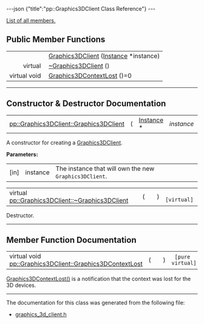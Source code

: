 ---json {"title":"pp::Graphics3DClient Class Reference"} ---

[List of all members.](/docs/native-client/pepper_beta/cpp/classpp_1_1_graphics3_d_client-members/)

Public Member Functions
-----------------------

<table><tbody><tr class="odd"><td style="text-align: right;"> </td><td><a href="/docs/native-client/pepper_beta/cpp/classpp_1_1_graphics3_d_client#af5302a53378a3a02f2a3a7edad5b0841" class="el">Graphics3DClient</a> (<a href="/docs/native-client/pepper_beta/cpp/classpp_1_1_instance/" class="el">Instance</a> *instance)</td></tr><tr class="even"><td style="text-align: right;">virtual </td><td><a href="/docs/native-client/pepper_beta/cpp/classpp_1_1_graphics3_d_client#ae92f30610f425d3e530fc3f9a1276aae" class="el">~Graphics3DClient</a> ()</td></tr><tr class="odd"><td style="text-align: right;">virtual void </td><td><a href="/docs/native-client/pepper_beta/cpp/classpp_1_1_graphics3_d_client#aefef5681c4d39c0deef2d0b83caf77c8" class="el">Graphics3DContextLost</a> ()=0</td></tr></tbody></table>

------------------------------------------------------------------------

Constructor & Destructor Documentation
--------------------------------------

<span id="af5302a53378a3a02f2a3a7edad5b0841" class="anchor" style="margin: 0;"></span>

<table><tbody><tr class="odd"><td><a href="/docs/native-client/pepper_beta/cpp/classpp_1_1_graphics3_d_client#af5302a53378a3a02f2a3a7edad5b0841" class="el">pp::Graphics3DClient::Graphics3DClient</a></td><td>(</td><td><a href="/docs/native-client/pepper_beta/cpp/classpp_1_1_instance/" class="el">Instance</a> * </td><td><em>instance</em></td><td>)</td><td><code> [explicit]</code></td></tr></tbody></table>

A constructor for creating a <a href="/docs/native-client/pepper_beta/cpp/classpp_1_1_graphics3_d_client/" class="el">Graphics3DClient</a>.

**Parameters:**  
<table><tbody><tr class="odd"><td>[in]</td><td>instance</td><td>The instance that will own the new <code>Graphics3DClient</code>.</td></tr></tbody></table>

<span id="ae92f30610f425d3e530fc3f9a1276aae" class="anchor" style="margin: 0;"></span>

<table><tbody><tr class="odd"><td>virtual <a href="/docs/native-client/pepper_beta/cpp/classpp_1_1_graphics3_d_client#ae92f30610f425d3e530fc3f9a1276aae" class="el">pp::Graphics3DClient::~Graphics3DClient</a></td><td>(</td><td></td><td>)</td><td><code> [virtual]</code></td></tr></tbody></table>

Destructor.

------------------------------------------------------------------------

Member Function Documentation
-----------------------------

<span id="aefef5681c4d39c0deef2d0b83caf77c8" class="anchor" style="margin: 0;"></span>

<table><tbody><tr class="odd"><td>virtual void <a href="/docs/native-client/pepper_beta/cpp/classpp_1_1_graphics3_d_client#aefef5681c4d39c0deef2d0b83caf77c8" class="el">pp::Graphics3DClient::Graphics3DContextLost</a></td><td>(</td><td></td><td>)</td><td><code> [pure virtual]</code></td></tr></tbody></table>

<a href="/docs/native-client/pepper_beta/cpp/classpp_1_1_graphics3_d_client#aefef5681c4d39c0deef2d0b83caf77c8" class="el" title="Graphics3DContextLost() is a notification that the context was lost for the 3D devices.">Graphics3DContextLost()</a> is a notification that the context was lost for the 3D devices.

------------------------------------------------------------------------

The documentation for this class was generated from the following file:

-   <a href="/docs/native-client/pepper_beta/cpp/graphics__3d__client_8h/" class="el">graphics_3d_client.h</a>

